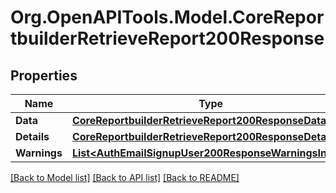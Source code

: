 # Org.OpenAPITools.Model.CoreReportbuilderRetrieveReport200Response

## Properties

Name | Type | Description | Notes
------------ | ------------- | ------------- | -------------
**Data** | [**CoreReportbuilderRetrieveReport200ResponseData**](CoreReportbuilderRetrieveReport200ResponseData.md) |  | 
**Details** | [**CoreReportbuilderRetrieveReport200ResponseDetails**](CoreReportbuilderRetrieveReport200ResponseDetails.md) |  | 
**Warnings** | [**List&lt;AuthEmailSignupUser200ResponseWarningsInner&gt;**](AuthEmailSignupUser200ResponseWarningsInner.md) |  | [optional] 

[[Back to Model list]](../README.md#documentation-for-models) [[Back to API list]](../README.md#documentation-for-api-endpoints) [[Back to README]](../README.md)

